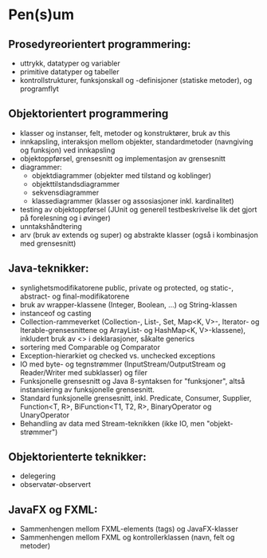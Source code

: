 # Pen(s)um

## Prosedyreorientert programmering:
 - uttrykk, datatyper og variabler
 - primitive datatyper og tabeller
 - kontrollstrukturer,  funksjonskall og -definisjoner (statiske metoder), og programflyt

## Objektorientert programmering
 - klasser og instanser, felt, metoder og konstruktører, bruk av this
 - innkapsling, interaksjon mellom objekter, standardmetoder (navngiving og funksjon) ved innkapsling
 - objektoppførsel, grensesnitt og implementasjon av grensesnitt
 - diagrammer:
    - objektdiagrammer (objekter med tilstand og koblinger)
    - objekttilstandsdiagrammer
    - sekvensdiagrammer
    - klassediagrammer (klasser og assosiasjoner inkl. kardinalitet)
 - testing av objektoppførsel (JUnit og generell testbeskrivelse lik det gjort på forelesning og i øvinger)
 - unntakshåndtering
 - arv (bruk av extends og super) og abstrakte klasser (også i kombinasjon med grensesnitt)

## Java-teknikker:
 - synlighetsmodifikatorene public, private og protected, og static-, abstract- og final-modifikatorene
 - bruk av wrapper-klassene (Integer, Boolean, ...) og String-klassen
 - instanceof og casting
 - Collection-rammeverket (Collection<T>-, List<T>-, Set<T>, Map<K, V>-, Iterator<T>- og Iterable<T>-grensesnittene og ArrayList<T>- og HashMap<K, V>-klassene), inkludert bruk av <> i deklarasjoner, såkalte generics
 - sortering med Comparable<T> og Comparator<T>
 - Exception-hierarkiet og checked vs. unchecked exceptions
 - IO med byte- og tegnstrømmer (InputStream/OutputStream og Reader/Writer med subklasser) og filer
 - Funksjonelle grensesnitt og Java 8-syntaksen for "funksjoner", altså instansiering av funksjonelle grensesnitt.
 - Standard funksjonelle grensesnitt, inkl. Predicate<T>, Consumer<T>, Supplier<T>, Function<T, R>, BiFunction<T1, T2, R>, BinaryOperator<T> og UnaryOperator<T>
- Behandling av data med Stream-teknikken (ikke IO, men "objekt-strømmer")

## Objektorienterte teknikker:
 - delegering
 - observatør-observert

## JavaFX og FXML:
- Sammenhengen mellom FXML-elements (tags) og JavaFX-klasser
 - Sammenhengen mellom FXML og kontrollerklassen (navn, felt og metoder)